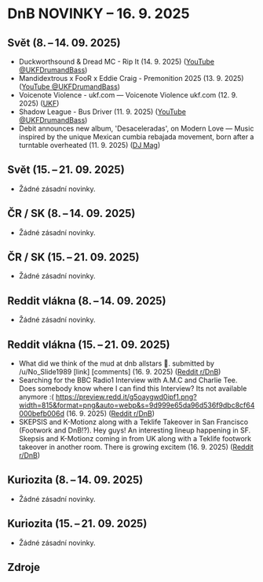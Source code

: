 # DnB NOVINKY – 16. 9. 2025

## Svět (8. – 14. 09. 2025)

* Duckworthsound & Dread MC - Rip It (14. 9. 2025) ([YouTube @UKFDrumandBass][1])
* Mandidextrous x FooR x Eddie Craig - Premonition 2025 (13. 9. 2025) ([YouTube @UKFDrumandBass][2])
* Voicenote Violence - ukf.com — Voicenote Violence ukf.com (12. 9. 2025) ([UKF][3])
* Shadow League - Bus Driver (11. 9. 2025) ([YouTube @UKFDrumandBass][4])
* Debit announces new album, 'Desaceleradas', on Modern Love — Music inspired by the unique Mexican cumbia rebajada movement, born after a turntable overheated (11. 9. 2025) ([DJ Mag][5])

## Svět (15. – 21. 09. 2025)

* Žádné zásadní novinky.

## ČR / SK (8. – 14. 09. 2025)

* Žádné zásadní novinky.

## ČR / SK (15. – 21. 09. 2025)

* Žádné zásadní novinky.

## Reddit vlákna (8. – 14. 09. 2025)

* Žádné zásadní novinky.

## Reddit vlákna (15. – 21. 09. 2025)

* What did we think of the mud at dnb allstars 🤣. submitted by /u/No_Slide1989 [link] [comments] (16. 9. 2025) ([Reddit r/DnB][6])
* Searching for the BBC Radio1 Interview with A.M.C and Charlie Tee. Does somebody know where I can find this Interview? Its not available anymore :( https://preview.redd.it/g5oaygwd0ipf1.png?width=815&format=png&auto=webp&s=9d999e65da96d536f9dbc8cf64000befb006d (16. 9. 2025) ([Reddit r/DnB][7])
* SKEPSIS and K-Motionz along with a Teklife Takeover in San Francisco (Footwork and DnB!?). Hey guys! An interesting lineup happening in SF. Skepsis and K-Motionz coming in from UK along with a Teklife footwork takeover in another room. There is growing excitem (16. 9. 2025) ([Reddit r/DnB][8])

## Kuriozita (8. – 14. 09. 2025)

* Žádné zásadní novinky.

## Kuriozita (15. – 21. 09. 2025)

* Žádné zásadní novinky.


## Zdroje

[1]: https://www.youtube.com/watch?v=1Bu_wblCNGM
[2]: https://www.youtube.com/watch?v=ZmmKWe1d9Lg
[3]: https://news.google.com/rss/articles/CBMiYEFVX3lxTFA4ZWt1UWF1X1EyWFdiUmJvVlV3TUViaTJXTzZ1U2EtanhmRkF6UEltYm1EUVAyR2FTODYtY3JFbS1HeHJtQVFPUURpZ1dOYWlJLXNNUU93MmVJcGpyMGNETw?oc=5
[4]: https://www.youtube.com/watch?v=eQE-7wcL6UI
[5]: https://djmag.com/news/debit-announces-new-album-desaceleradas-modern-love
[6]: https://old.reddit.com/r/DnB/comments/1nijms1/what_did_we_think_of_the_mud_at_dnb_allstars/
[7]: https://old.reddit.com/r/DnB/comments/1nid294/searching_for_the_bbc_radio1_interview_with_amc/
[8]: https://old.reddit.com/r/DnB/comments/1ni3eis/skepsis_and_kmotionz_along_with_a_teklife/
